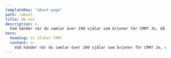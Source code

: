 ```yaml
---
templateKey: "about-page"
path: /about
title: Om oss
description: >-
  Vad händer när du samlar över 240 själar som brinner för CRM? Jo, då får du Lime Technologies! Vi gör marknadsledande CRM-system, skapade i Norden. Med kärlek.
hero:
  heading: Vi älskar CRM!
  content: >-
    Vad händer när du samlar över 240 själar som brinner för CRM? Jo, då får du Lime Technologies! Vi är ett gäng som har fullt fokus på att göra våra kunder till kundmagneter . Vi lever för CRM och vet att du kommer ha kul på jobbet när du har koll på dina kundrelationer.
---
```

